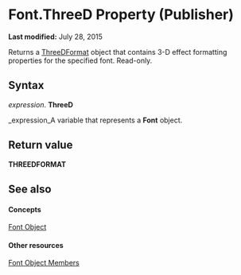 
# Font.ThreeD Property (Publisher)

 **Last modified:** July 28, 2015

Returns a  [ThreeDFormat](11d57330-c99e-5aa9-d47c-2c5d2846ed4d.md) object that contains 3-D effect formatting properties for the specified font. Read-only.

## Syntax

 _expression_. **ThreeD**

 _expression_A variable that represents a  **Font** object.


## Return value

 **THREEDFORMAT**


## See also


#### Concepts


 [Font Object](992fda94-2820-d665-0d78-efd4b5434731.md)
#### Other resources


 [Font Object Members](8248dab0-dc43-3404-c438-db28992f9cdd.md)
